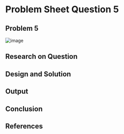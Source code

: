 # **Problem Sheet Question 5**

## Problem 5
![image](https://user-images.githubusercontent.com/14197773/37036002-45bdcb94-2146-11e8-94e1-a36fa696452b.png)


## Research on Question

## Design and Solution

## Output

## Conclusion

## References